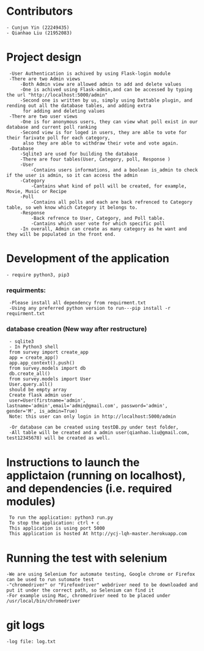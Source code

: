 # Contributors
	- Cunjun Yin (22249435)
	- Qianhao Liu (21952083)

# Project design
     -User Authentication is achived by using Flask-login module
     -There are two Admin views
         -Both Admin view are allowed admin to add and delete values
         -One is achived using Flask-admin,and can be accessed by typing the url "http://localhost:5000/admin"
         -Second one is written by us, simply using Dattable plugin, and rending out all the database tables, and adding extra
          for adding and deleting values
     -There are two user views
         -One is for anonymous users, they can view what poll exist in our database and current poll ranking 
         -Second view is for loged in users, they are able to vote for their farivate poll for each category,
          also they are able to withdraw their vote and vote again.
     -Database
         -Sqlite3 are used for building the database
         -There are four tables(User, Category, poll, Response )
         -User
             -Contains users informations, and a boolean is_admin to check if the user is admin, so it can access the admin
         -Category
             -Cantains what kind of poll will be created, for example, Movie, Music or Recipe
         -Poll
             -Contains all polls and each are back refrenced to Category table, so weh know which Category it belongs to.
         -Response
             -Back refrence to User, Category, and Poll table.
             -Cantains which user vote for which specific poll
         -In overall, Admin can create as many category as he want and they will be populated in the front end.
      
             
# Development of the application
	- require python3, pip3

### requirments:
     -Please install all dependency from requirment.txt
     -Using any preferred python version to run---pip install -r requirment.txt

### database creation (New way after restructure) 
     - sqlite3
     - In Python3 shell 
     from survey import create_app
     app = create_app()
     app.app_context().push()
     from survey.models import db
     db.create_all()
     from survey.models import User
     User.query.all()
     should be empty array
     Create flask admin user
     user=User(firstname='admin', lastname='admin',email='admin@gmail.com', password='admin', gender='M', is_admin=True)
	 Note: this user can only login in http://localhost:5000/admin

     -Or database can be created using testDB.py under test folder, 
     -All table will be created and a admin user(qianhao.liu@gmail.com, test12345678) will be created as well.
	 
 
 
# Instructions to launch the applictaion (running on localhost), and dependencies (i.e. required modules)
     To run the application: python3 run.py
     To stop the application: ctrl + c
     This application is using port 5000
     This application is hosted At http://ycj-lqh-master.herokuapp.com

# Running the test with selenium
	-We are using Selenium for automate testing, Google chrome or Firefox can be used to run sutomate test
    -"chromedriver" or "Firefoxdriver" webdriver need to be downloaded and put it under the correct path, so Selenium can find it
    -For example using Mac, chromedriver need to be placed under /usr/local/bin/chromedriver


# git logs
    -log file: log.txt
    
